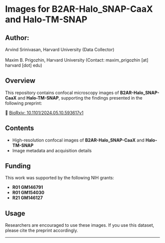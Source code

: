 # Images for **B2AR-Halo_SNAP-CaaX** and **Halo-TM-SNAP**

## Author: 
Arvind Srinivasan, Harvard University (Data Collector) <br>  
Maxim B. Prigozhin, Harvard University  (Contact: maxim_prigozhin [at] harvard [dot] edu)

## Overview
This repository contains confocal microscopy images of **B2AR-Halo_SNAP-CaaX** and **Halo-TM-SNAP**, supporting the findings presented in the following preprint:  

📄 [BioRxiv: 10.1101/2024.05.10.593617v1](https://www.biorxiv.org/content/10.1101/2024.05.10.593617v1)  

## Contents
- High-resolution confocal images of **B2AR-Halo_SNAP-CaaX** and **Halo-TM-SNAP**
- Image metadata and acquisition details  

## Funding
This work was supported by the following NIH grants:  
- **R01 GM146791**  
- **R01 GM154030**  
- **R21 GM146127**  

## Usage
Researchers are encouraged to use these images. If you use this dataset, please cite the preprint accordingly.  

---

